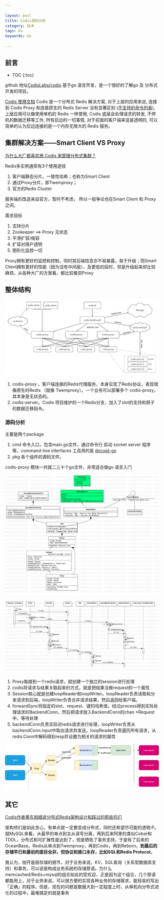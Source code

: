 ```yaml
---

layout: post
title: Codis源码分析
category: 技术
tags: Go
keywords: Go

---
```


## 前言

* TOC
{:toc}

github 地址[CodisLabs/codis](https://github.com/CodisLabs/codis) 基于go 语言开发，是一个很好的了解go 及 分布式开发的项目。

[Codis 使用文档](https://github.com/CodisLabs/codis/blob/release3.2/doc/tutorial_zh.md)
Codis 是一个分布式 Redis 解决方案, 对于上层的应用来说, 连接到 Codis Proxy 和连接原生的 Redis Server 没有显著区别 ([不支持的命令列表](https://github.com/CodisLabs/codis/blob/release3.2/doc/unsupported_cmds.md)), 上层应用可以像使用单机的 Redis 一样使用, Codis 底层会处理请求的转发, 不停机的数据迁移等工作, 所有后边的一切事情, 对于前面的客户端来说是透明的, 可以简单的认为后边连接的是一个内存无限大的 Redis 服务。

## 集群解决方案——Smart Client VS Proxy

[为什么大厂都喜欢用 Codis 来管理分布式集群？](https://juejin.im/post/5c132b076fb9a04a08218eef)

Redis多实例通常有3个使用途径

1. 客户端静态分片，一致性哈希；也称为Smart Client
2. 通过Proxy分片，即Twemproxy；
3. 官方的Redis Cluster

服务端的改造来自官方，暂时不考虑， 所以一般争论也在Smart Client 和 Proxy 之间。

需求目标

1. 支持分片
2. Zookeeper ==> Proxy 无状态
3. 平滑扩容/缩容
4. 扩容对用户透明
5. 图形化监控一切

Proxy拥有更好的监控和控制，同时其后端信息亦不易暴露，易于升级；而Smart Client拥有更好的性能（因为没有中间层），及更低的延时，但是升级起来却比较麻烦。从各种大厂的方案看，都比较推崇Proxy

## 整体结构

![](/public/upload/go/codis_architecture.png)

1. codis-proxy 。客户端连接的Redis代理服务，本身实现了Redis协议，表现很像原生的Redis （就像 Twemproxy）。一个业务可以部署多个 codis-proxy，其本身是无状态的。
2. codis-server。Codis 项目维护的一个Redis分支，加入了slot的支持和原子的数据迁移指令。

### 源码分析

主要是两个package

1. cmd 命令入口，包含main.go文件，通过命令行 启动 socket server 程序等，command-line interfaces 工具用的是 [docopt-go](https://github.com/docopt/docopt.go)
2. pkg 各个组件的源码文件。 

codis-proxy 模块一共就二三十个go文件，非常适合做go 语言入门

![](/public/upload/go/codis_class_diagram.png)

![](/public/upload/go/codis_sequence_diagram.png)

1. Proxy每接到一个redis请求，就创建一个独立的session进行处理
2. codis将请求与结果关联起来的方式，就是把结果当做request的一个属性
3. Session核心就是创建loopReader和loopWriter。loopReader负责读取和分发请求到后端，loopWriter负责合并请求结果，然后返回给客户端。
4. forwardSync将指定的slot、request、键的哈希值，经过process得到实际处理请求的BackendConn，然后把请求放入BackendConn的chan *Request中，等待处理
5. backendConn负责实际对redis请求进行处理，loopWriter负责从backendConn.input中取出请求并发送，loopReader负责遍历所有请求，从redis.Conn中解码得到resp并设置为相关的请求的属性

![](/public/upload/go/codis_framework.png)

## 其它

[Codis作者黄东旭细说分布式Redis架构设计和踩过的那些坑们](https://my.oschina.net/u/658658/blog/500499)

架构师们是如此贪心，有单点就一定要变成分布式，同时还希望尽可能的透明:P。就MySQL来看，从最早的单点到主从读写分离，再到后来阿里的类似Cobar和TDDL，分布式和可扩展性是达到了，但是牺牲了事务支持，于是有了后来的OceanBase。Redis从单点到Twemproxy，再到Codis，再到Reborn。**到最后的存储早已和最初的面目全非，但协议和接口永存，比如SQL和Redis Protocol**。

我认为，抛开底层存储的细节，对于业务来说，KV，SQL查询（关系型数据库支持）和事务，可以说是构成业务系统的存储原语。为什么memcached/Redis+mysql的组合如此的受欢迎，正是因为这个组合，几个原语都能用上，对于业务来说，可以很方便的实现各种业务的存储需求，能轻易的写出「正确」的程序。但是，现在的问题是数据大到一定程度上时，从单机向分布式进化的过程中，最难搞定的就是事务




